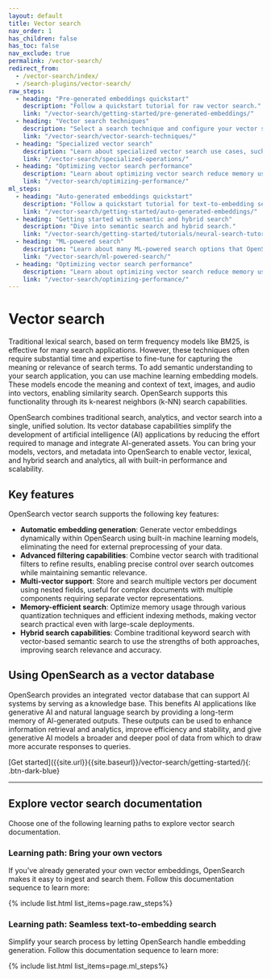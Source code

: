 ```yaml
---
layout: default
title: Vector search
nav_order: 1
has_children: false
has_toc: false
nav_exclude: true
permalink: /vector-search/
redirect_from:
  - /vector-search/index/
  - /search-plugins/vector-search/
raw_steps:
  - heading: "Pre-generated embeddings quickstart"
    description: "Follow a quickstart tutorial for raw vector search."
    link: "/vector-search/getting-started/pre-generated-embeddings/"
  - heading: "Vector search techniques"
    description: "Select a search technique and configure your vector search."
    link: "/vector-search/vector-search-techniques/"
  - heading: "Specialized vector search"
    description: "Learn about specialized vector search use cases, such as filtering, nested field search, and radial search."
    link: "/vector-search/specialized-operations/"
  - heading: "Optimizing vector search performance"
    description: "Learn about optimizing vector search reduce memory usage and improve performance."
    link: "/vector-search/optimizing-performance/"
ml_steps:
  - heading: "Auto-generated embeddings quickstart"
    description: "Follow a quickstart tutorial for text-to-embedding search."
    link: "/vector-search/getting-started/auto-generated-embeddings/"
  - heading: "Getting started with semantic and hybrid search"
    description: "Dive into semantic search and hybrid search."
    link: "/vector-search/getting-started/tutorials/neural-search-tutorial/"
  - heading: "ML-powered search"
    description: "Learn about many ML-powered search options that OpenSearch provides."
    link: "/vector-search/ml-powered-search/"
  - heading: "Optimizing vector search performance"
    description: "Learn about optimizing vector search reduce memory usage and improve performance."
    link: "/vector-search/optimizing-performance/"
---
```


# Vector search

Traditional lexical search, based on term frequency models like BM25, is effective for many search applications. However, these techniques often require substantial time and expertise to fine-tune for capturing the meaning or relevance of search terms. To add semantic understanding to your search application, you can use machine learning embedding models. These models encode the meaning and context of text, images, and audio into vectors, enabling similarity search. OpenSearch supports this functionality through its k-nearest neighbors (k-NN) search capabilities. 

OpenSearch combines traditional search, analytics, and vector search into a single, unified solution. Its vector database capabilities simplify the development of artificial intelligence (AI) applications by reducing the effort required to manage and integrate AI-generated assets. You can bring your models, vectors, and metadata into OpenSearch to enable vector, lexical, and hybrid search and analytics, all with built-in performance and scalability.

## Key features

OpenSearch vector search supports the following key features:

- **Automatic embedding generation**: Generate vector embeddings dynamically within OpenSearch using built-in machine learning models, eliminating the need for external preprocessing of your data.
- **Advanced filtering capabilities**: Combine vector search with traditional filters to refine results, enabling precise control over search outcomes while maintaining semantic relevance.
- **Multi-vector support**: Store and search multiple vectors per document using nested fields, useful for complex documents with multiple components requiring separate vector representations.
- **Memory-efficient search**: Optimize memory usage through various quantization techniques and efficient indexing methods, making vector search practical even with large-scale deployments.
- **Hybrid search capabilities**: Combine traditional keyword search with vector-based semantic search to use the strengths of both approaches, improving search relevance and accuracy.

## Using OpenSearch as a vector database

OpenSearch provides an integrated  vector database that can support AI systems by serving as a knowledge base. This benefits AI applications like generative AI and natural language search by providing a long-term memory of AI-generated outputs. These outputs can be used to enhance information retrieval and analytics, improve efficiency and stability, and give generative AI models a broader and deeper pool of data from which to draw more accurate responses to queries.



<span class="centering-container">
[Get started]({{site.url}}{{site.baseurl}}/vector-search/getting-started/){: .btn-dark-blue}
</span>

---
## Explore vector search documentation

Choose one of the following learning paths to explore vector search documentation.

### Learning path: Bring your own vectors

If you’ve already generated your own vector embeddings, OpenSearch makes it easy to ingest and search them. Follow this documentation sequence to learn more:

{% include list.html list_items=page.raw_steps%}

### Learning path: Seamless text-to-embedding search

Simplify your search process by letting OpenSearch handle embedding generation. Follow this documentation sequence to learn more:

{% include list.html list_items=page.ml_steps%}